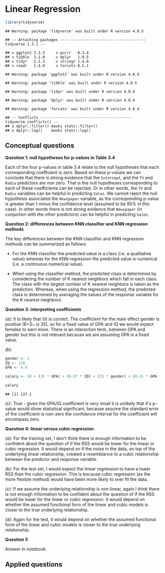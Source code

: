 # Linear Regression


```r
library(tidyverse)
```

```
## Warning: package 'tidyverse' was built under R version 4.0.5
```

```
## -- Attaching packages --------------------------------------- tidyverse 1.3.1 --
```

```
## v ggplot2 3.3.3     v purrr   0.3.4
## v tibble  3.1.0     v dplyr   1.0.5
## v tidyr   1.1.3     v stringr 1.4.0
## v readr   1.4.0     v forcats 0.5.1
```

```
## Warning: package 'ggplot2' was built under R version 4.0.4
```

```
## Warning: package 'tibble' was built under R version 4.0.5
```

```
## Warning: package 'tidyr' was built under R version 4.0.4
```

```
## Warning: package 'dplyr' was built under R version 4.0.4
```

```
## Warning: package 'forcats' was built under R version 4.0.4
```

```
## -- Conflicts ------------------------------------------ tidyverse_conflicts() --
## x dplyr::filter() masks stats::filter()
## x dplyr::lag()    masks stats::lag()
```



## Conceptual questions

**Question 1: null hypotheses for p-values in Table 3.4**

Each of the four p-values in table 3.4 relate to the null hypotheses that each corresponding coefficient is zero. Based on these p-values we can conclude that there is strong evidence that the `Intercept`, and the `TV` and `Radio` predictors are non zero. That is the null hypotheses corresponding to each of these coefficients can be rejected. Or in other words, the `TV` and `Radio` variables can be helpful in predicting `Sales`. We cannot reject the null hypothesis associated the `Newspaper` variable, as the corresponding p-value is greater than 1 minus the confidence level (assumed to be 95% in this case). In other words there is not strong evidence that `Newspaper` (in conjuction with the other predictors) can be helpful in predicting `Sales`.

**Question 2: differences between KNN classifier and KNN regression methods**

The key differences between the KNN classifier and KNN regression methods can be summarized as follows:

-   For the KNN classifier the predicted value is a class (i.e. a qualitative value) whereas for the KNN regression the predicted value is numerical (i.e. a continuous numerical value).

-   When using the classifier method, the predicted class is determined by considering the number of K nearest neighbors which fall in each class. The class with the largest number of K nearest neighbors is taken as the prediction. Whereas, when using the regression method, the predicted class is determined by averaging the values of the response variable for the K nearest neighbors.

**Question 3: interpreting coefficients**

*(a):* It is likely that (ii) is correct. The coefficient for the main effect gender is positive (B~3~ is 35), so for a fixed value of GPA and IQ we would expect females to earn more. There is an interaction term, between GPA and gender but this is not relevant because we are assuming GPA is a fixed value.

*(b)*:


```r
gender <- 1
IQ <- 110
GPA <- 4.0

salary <- 50 + (20 * GPA) + (0.07 * IQ) + (35 * gender) + (0.01 * GPA * IQ) + (-10 * GPA * gender)

salary
```

```
## [1] 137.1
```

*(c)*: True - given the GPA/IQ coefficient is very small it is unlikely that it's p-value would show statistical significant, because assume the standard error of the coefficient is non-zero the confidence interval for the coefficient will encompass zero.

**Question 4: linear versus cubic regression**

*(a):* For the training set, I don't think there is enough information to be confident about the question of if the RSS would be lower for the linear or cubic regression. It would depend on if the noise in the data, on top of the underlying linear relationship, created a resemblance to a cubic relationship between the predictor and response variable.

*(b):* For the test set, I would expect the linear regression to have a lower RSS than the cubic regression. This is because cubic regression (as the more flexible method) would have been more likely to over fit the data.

*(c):* If we assume the underlying relationship is non linear, again I think there is not enough information to be confident about the question of if the RSS would be lower for the linear or cubic regression. It would depend on whether the assumed functional form of the linear and cubic models is closer to the true underlying relationship.

*(d):* Again for the test, it would depend on whether the assumed functional form of the linear and cubic models is closer to the true underlying relationship.

**Question 5**

Answer in notebook.

## Applied questions
